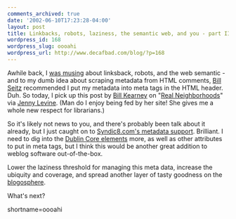 ```yaml
---
comments_archived: true
date: '2002-06-10T17:23:28-04:00'
layout: post
title: Linkbacks, robots, laziness, the semantic web, and you - part II
wordpress_id: 168
wordpress_slug: oooahi
wordpress_url: http://www.decafbad.com/blog/?p=168
---
```

<p>Awhile back, I <a href="http://www.decafbad.com/news_archives/000142.phtml#000142">was musing</a> about linksback, robots, and the web semantic - and to my dumb idea about scraping metadata from HTML comments, <a href="http://webseitz.fluxent.com/wiki">Bill Seitz</a> recommended I put my metadata into meta tags in the HTML header.  Duh.  So today, I pick up this post by <a href="http://www.syndic8.com/~wkearney/blogs/syndic8/">Bill Kearney</a> on "<a href="http://www.syndic8.com/~wkearney/blogs/syndic8/archives/000020.html#000020">Real Neighborhoods</a>" via <a href="http://www.theshiftedlibrarian.com/2002/06/09.html#a2227">Jenny Levine</a>.  (Man do I enjoy being fed by her site!  She gives me a whole new respect for librarians.)</p>
<p>So it's likely not news to you, and there's probably been talk about it already, but I just caught on to <a href="http://www.syndic8.com/help_metadata.php">Syndic8.com's metadata support</a>.  Brilliant.  I need to dig into the <a href="http://www.purl.org/metadata/dublin_core_elements">Dublin Core elements</a> more, as well as other attributes to put in meta tags, but I think this would be another great addition to weblog software out-of-the-box.</p>
<p>Lower the laziness threshold for managing this meta data, increase the ubiquity and coverage, and spread another layer of tasty goodness on the <a href="http://www.microcontentnews.com/articles/blogosphere.htm">blogosphere</a>.</p>
<p>What's next?</p>
<!--more-->
shortname=oooahi
